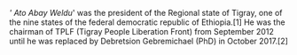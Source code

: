 _' Ato Abay Weldu_' was the president of the Regional state of Tigray, one of the nine states of the federal democratic republic of Ethiopia.[1] He was the chairman of TPLF (Tigray People Liberation Front) from September 2012 until he was replaced by Debretsion Gebremichael (PhD) in October 2017.[2]
